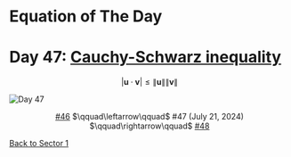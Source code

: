 # Equation of The Day

# Day 47: [Cauchy-Schwarz inequality](https://en.wikipedia.org/wiki/Cauchy-Schwarz_inequality)

$$|\mathbf u\cdot\mathbf v|\le\|\mathbf u\|\|\mathbf v\|$$

<picture><img alt="Day 47" src="0047.png"></picture>

<center><a href="0046.html">#46</a> $\qquad\leftarrow\qquad$ #47 (July 21, 2024) $\qquad\rightarrow\qquad$ <a href="0048.html">#48</a></center>

[Back to Sector 1](../0-63.md)

<script src="https://utteranc.es/client.js" repo="12AbBa/eotd" issue-term="pathname" theme="github-light" crossorigin="anonymous" async> </script>